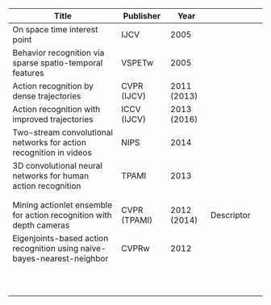 | Title  | Publisher  | Year  |   |   |
|---|---|---|---|---|
| On space time interest point  | IJCV  | 2005  |   |   |
| Behavior recognition via sparse spatio-temporal features  | VSPETw  | 2005  |   |   |
| Action recognition by dense trajectories  | CVPR (IJCV)  | 2011 (2013)  |   |   |
| Action recognition with improved trajectories  | ICCV (IJCV)  | 2013 (2016)  |   |   |
| Two-stream convolutional networks for action recognition in videos  | NIPS  | 2014  |   |   |
| 3D convolutional neural networks for human action recognition  | TPAMI  | 2013  |   |   |
|   |   |   |   |   |
|   |   |   |   |   |
| Mining actionlet ensemble for action recognition with depth cameras  | CVPR (TPAMI)  | 2012 (2014)  | Descriptor  |   |
| Eigenjoints-based action recognition using naive-bayes-nearest-neighbor  | CVPRw  | 2012  |   |   |
|   |   |   |   |   |
|   |   |   |   |   |
|   |   |   |   |   |
|   |   |   |   |   |
|   |   |   |   |   |
|   |   |   |   |   |
|   |   |   |   |   |
|   |   |   |   |   |
|   |   |   |   |   |
|   |   |   |   |   |


